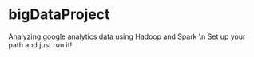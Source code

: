 # bigDataProject
Analyzing google analytics data using Hadoop and Spark \n
Set up your path and just run it!

